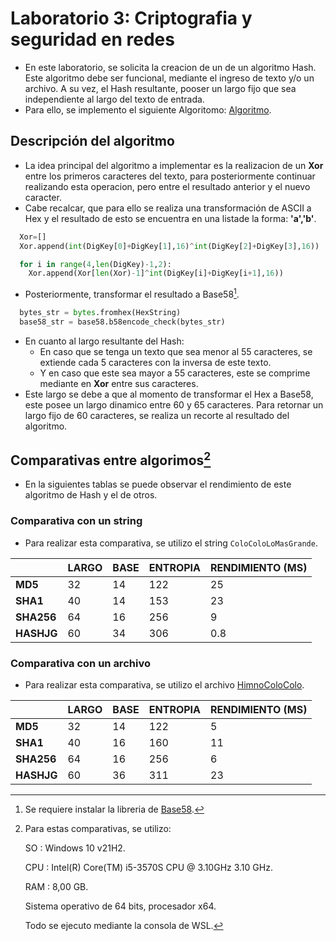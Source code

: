 Laboratorio 3: Criptografia y seguridad en redes
===============
- En este laboratorio, se solicita la creacion de un de un algoritmo Hash. Este algoritmo debe ser funcional, mediante el ingreso de texto y/o un archivo. A su vez, el Hash resultante, pooser un largo fijo que sea independiente al largo del texto de entrada.
- Para ello, se implemento el siguiente Algoritomo: [Algoritmo](Hash.py).

## Descripción del algoritmo
- La idea principal del algoritmo a implementar es la realizacion de un **Xor** entre los primeros caracteres del texto, para posteriormente continuar realizando esta operacion, pero entre el resultado anterior y el nuevo caracter.
- Cabe recalcar, que para ello se realiza una transformación de ASCII a Hex y el resultado de esto se encuentra en una listade la forma: **'a','b'**.
```py
  Xor=[]
  Xor.append(int(DigKey[0]+DigKey[1],16)^int(DigKey[2]+DigKey[3],16))

  for i in range(4,len(DigKey)-1,2):
    Xor.append(Xor[len(Xor)-1]^int(DigKey[i]+DigKey[i+1],16))
```
- Posteriormente, transformar el resultado a Base58[^1].
```py
  bytes_str = bytes.fromhex(HexString)
  base58_str = base58.b58encode_check(bytes_str)
```
- En cuanto al largo resultante del Hash:
  - En caso que se tenga un texto que sea menor al 55 caracteres, se extiende cada 5 caracteres con la inversa de este texto.
  - Y en caso que este sea mayor a 55 caracteres, este se comprime mediante en **Xor** entre sus caracteres.
- Este largo se debe a que al momento de transformar el Hex a Base58, este posee un largo dinamico entre 60 y 65 caracteres. Para retornar un largo fijo de 60 caracteres, se realiza un recorte al resultado del algoritmo.

## Comparativas entre algorimos[^2]
- En la siguientes tablas se puede observar el rendimiento de este algoritmo de Hash y el de otros.

### Comparativa con un string
- Para realizar esta comparativa, se utilizo el string `ColoColoLoMasGrande`.

|            | **LARGO** | **BASE** | **ENTROPIA** | **RENDIMIENTO (MS)** |
|------------|-----------|----------|--------------|----------------------|
| **MD5**    | 32        | 14       | 122          | 25                   |
| **SHA1**   | 40        | 14       | 153          | 23                   |
| **SHA256** | 64        | 16       | 256          | 9                    |
| **HASHJG** | 60        | 34       | 306          | 0.8                  |

### Comparativa con un archivo
- Para realizar esta comparativa, se utilizo el archivo [HimnoColoColo](HimnoColoColo.txt).

|            | **LARGO** | **BASE** | **ENTROPIA** | **RENDIMIENTO (MS)** |
|------------|-----------|----------|--------------|----------------------|
| **MD5**    | 32        | 14       | 122          | 5                    |
| **SHA1**   | 40        | 16       | 160          | 11                   |
| **SHA256** | 64        | 16       | 256          | 6                    |
| **HASHJG** | 60        | 36       | 311          | 23                   |


[^1]: Se requiere instalar la libreria de [Base58](https://pypi.org/project/base58/).
[^2]: Para estas comparativas, se utilizo:

    SO  : Windows 10 v21H2.
    
    CPU : Intel(R) Core(TM) i5-3570S CPU @ 3.10GHz   3.10 GHz.
    
    RAM : 8,00 GB.
    
    Sistema operativo de 64 bits, procesador x64.
    
    Todo se ejecuto mediante la consola de WSL.

